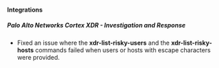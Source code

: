 
#### Integrations

##### Palo Alto Networks Cortex XDR - Investigation and Response

- Fixed an issue where the **xdr-list-risky-users** and the **xdr-list-risky-hosts** commands failed when users or hosts with escape characters were provided.

